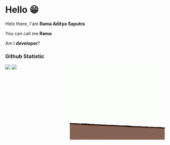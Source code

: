 # Hello 😁

Helo there, I'am **Rama Aditya Saputra**

You can call me **Rama**

Am I **developer**? 

### Github Statistic
<p align="left">
  <img src="https://raw.githubusercontent.com/rama4zis/rama4zis/main/Qiqi.gif?raw=true" align="right" width="300"/> 
  <img height="180em" src="https://github-readme-stats-eight-theta.vercel.app/api?username=rama4zis&show_icons=true&theme=algolia&include_all_commits=true&count_private=true"/>
  <img height="180em" src="https://github-readme-stats-eight-theta.vercel.app/api/top-langs/?username=rama4zis&layout=compact&langs_count=8&theme=algolia"/>

</p>
